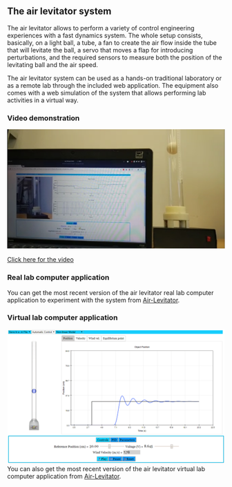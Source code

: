 ## The air levitator system

The air levitator allows to perform a variety of control engineering experiences with a fast dynamics system. The whole setup consists, basically, on a light ball, a tube, a fan to create the air flow inside the tube that will levitate the ball, a servo that moves a flap for introducing perturbations, and the required sensors to measure both the position of the levitating ball and the air speed.

The air levitator system can be used as a hands-on traditional laboratory or as a remote lab through the included web application. The equipment also comes with a web simulation of the system that allows performing lab activities in a virtual way.

### Video demonstration

![Video screenshot](Screenshot.png)

[Click here for the video](https://youtu.be/74lKE0QAqpg)

### Real lab computer application

You can get the most recent version of the air levitator real lab computer application to experiment with the system from [Air-Levitator](https://github.com/UNEDLabs/Air-Levitator/).

### Virtual lab computer application

![Virtual lab screenshot](VirtualLab.png)
You can also get the most recent version of the air levitator virtual lab computer application from [Air-Levitator](https://github.com/UNEDLabs/Air-Levitator/).
